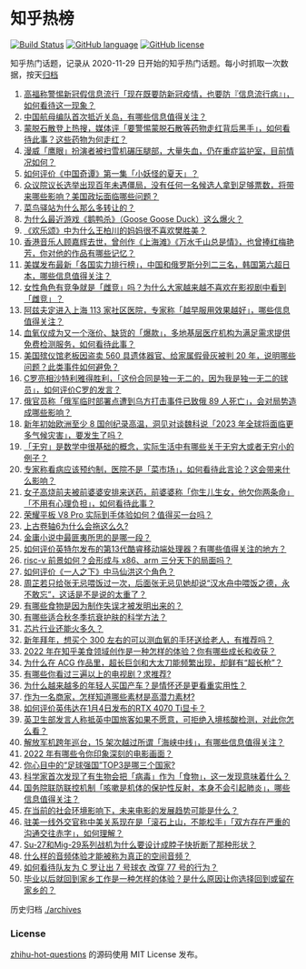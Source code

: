 # 知乎热榜
[![Build Status](https://github.com/ToWeLong/zhihu-hot-questions/workflows/CI/badge.svg)](https://github.com/ToWeLong/zhihu-hot-questions/actions)
[![GitHub language](https://img.shields.io/badge/language-golang-orange.svg)](https://golang.org/)
[![GitHub license](https://img.shields.io/github/license/ToWeLong/zhihu-hot-questions)](https://github.com/ToWeLong/zhihu-hot-questions/blob/main/LICENSE)

知乎热门话题，记录从 2020-11-29 日开始的知乎热门话题。每小时抓取一次数据，按天[归档](./archives)

<!-- BEGIN -->

1. [高福称警惕新冠假信息流行「现在既要防新冠疫情，也要防『信息流行病』」，如何看待这一现象？](https://www.zhihu.com/question/576527558)
1. [中国航母编队首次抵近关岛，有哪些信息值得关注？](https://www.zhihu.com/question/576646265)
1. [蒙脱石散登上热搜，媒体评「要警惕蒙脱石散等药物走红背后黑手」，如何看待此事？这些药物为何走红？](https://www.zhihu.com/question/576525578)
1. [漫威「鹰眼」扮演者被扫雪机碾压腿部，大量失血，仍在重症监护室，目前情况如何？](https://www.zhihu.com/question/576531754)
1. [如何评价《中国奇谭》第一集「小妖怪的夏天」？](https://www.zhihu.com/question/575502406)
1. [众议院议长选举出现百年未遇僵局，没有任何一名候选人拿到足够票数，将带来哪些影响？美国政坛面临哪些问题？](https://www.zhihu.com/question/576627296)
1. [菜鸟驿站为什么那么多转让的？](https://www.zhihu.com/question/458627547)
1. [为什么最近游戏《鹅鸭杀》（Goose Goose Duck）这么爆火？](https://www.zhihu.com/question/572341789)
1. [《欢乐颂》中为什么王柏川的妈妈很不喜欢樊胜美？](https://www.zhihu.com/question/46200723)
1. [香港音乐人顾嘉辉去世，曾创作《上海滩》《万水千山总是情》，也曾捧红梅艳芳，你对他的作品有哪些记忆？](https://www.zhihu.com/question/576644469)
1. [美媒发布最新「各国实力排行榜」，中国和俄罗斯分列二三名，韩国第六超日本，哪些信息值得关注？](https://www.zhihu.com/question/576542253)
1. [女性角色有竞争就是「雌竞」吗？为什么大家越来越不喜欢在影视剧中看到「雌竞」？](https://www.zhihu.com/question/571948929)
1. [阿兹夫定进入上海 113 家社区医院，专家称「越早服用效果越好」，哪些信息值得关注？](https://www.zhihu.com/question/576634451)
1. [血氧仪成为又一个涨价、缺货的「爆款」，多地基层医疗机构为满足需求提供免费检测服务，如何看待此事？](https://www.zhihu.com/question/575821222)
1. [美国殡仪馆老板因盗卖 560 具遗体器官、给家属假骨灰被判 20 年，说明哪些问题？此类事件如何避免？](https://www.zhihu.com/question/576639715)
1. [C罗亮相沙特利雅得胜利，「这份合同是独一无二的，因为我是独一无二的球员」，如何评价C罗的发言？](https://www.zhihu.com/question/576584711)
1. [俄官员称「俄军临时部署点遭到乌方打击事件已致俄 89 人死亡」，会对局势造成哪些影响？](https://www.zhihu.com/question/576631464)
1. [新年初始欧洲至少 8 国创纪录高温，洞见对谈魏科说「2023 年全球将面临更多气候灾害」，要发生了吗？](https://www.zhihu.com/question/576503722)
1. [「无穷」是数学中很基础的概念，实际生活中有哪些关于无穷大或者无穷小的例子？](https://www.zhihu.com/question/575132759)
1. [专家称看病应该预约制，医院不是「菜市场」，如何看待此言论？这会带来什么影响？](https://www.zhihu.com/question/576637452)
1. [女子高烧前夫被前婆婆安排来送药，前婆婆称「你生儿生女，他欠你两条命」「不用有心理负担」，如何看待此事？](https://www.zhihu.com/question/575623903)
1. [荣耀平板 V8 Pro 实际到手体验如何？值得买一台吗？](https://www.zhihu.com/question/576642906)
1. [上古卷轴6为什么会拖这么久?](https://www.zhihu.com/question/424003796)
1. [金庸小说中最匪夷所思的是哪一段？](https://www.zhihu.com/question/575833961)
1. [如何评价英特尔发布的第13代酷睿移动端处理器？有哪些值得关注的地方？](https://www.zhihu.com/question/576572856)
1. [risc-v 前景如何？会形成与 x86、arm 三分天下的局面吗？](https://www.zhihu.com/question/357557401)
1. [如何评价《一人之下》中马仙洪这个角色？](https://www.zhihu.com/question/65633498)
1. [周芷若只给张无忌喂饭过一次，后面张无忌见她却说“汉水舟中喂饭之德，永不敢忘”，这话是不是说的太重了？](https://www.zhihu.com/question/576349950)
1. [有哪些食物是因为制作失误才被发明出来的？](https://www.zhihu.com/question/576208509)
1. [有哪些适合秋冬季抗衰护肤的科学方法？](https://www.zhihu.com/question/564848467)
1. [芯片行业还能火多久？](https://www.zhihu.com/question/573187245)
1. [新年拜年，想买个 300 左右的可以测血氧的手环送给老人，有推荐吗？](https://www.zhihu.com/question/575629388)
1. [2022 年在知乎美食领域创作是一种怎样的体验？你有哪些成长和收获？](https://www.zhihu.com/question/573521927)
1. [为什么在 ACG 作品里，超长巨剑和大太刀能频繁出现，却鲜有“超长枪”？](https://www.zhihu.com/question/333670924)
1. [有哪些你看过三遍以上的电视剧？求推荐?](https://www.zhihu.com/question/576312033)
1. [为什么越来越多的年轻人买国产车？是情怀还是更看重实用性？](https://www.zhihu.com/question/576527426)
1. [作为一名商家，怎样知道哪些素材是高潜力素材?](https://www.zhihu.com/question/576512508)
1. [如何评价英伟达在1月4日发布的RTX 4070 Ti显卡？](https://www.zhihu.com/question/576581203)
1. [英卫生部发言人称抵英中国旅客如果不愿意，可拒绝入境核酸检测，对此你怎么看？](https://www.zhihu.com/question/576630257)
1. [解放军机跨年巡台，15 架次越过所谓「海峡中线」，有哪些信息值得关注？](https://www.zhihu.com/question/576276696)
1. [2022 年有哪些令你印象深刻的电影画面？](https://www.zhihu.com/question/569746415)
1. [你心目中的“足球强国”TOP3是哪三个国家?](https://www.zhihu.com/question/563088275)
1. [科学家首次发现了有生物会把「病毒」作为「食物」，这一发现意味着什么？](https://www.zhihu.com/question/576556122)
1. [国务院联防联控机制「咳嗽是机体的保护性反射，本身不会引起肺炎」，哪些信息值得关注？](https://www.zhihu.com/question/576527447)
1. [在当前的社会环境影响下，未来电影的发展趋势可能是什么？](https://www.zhihu.com/question/571386199)
1. [驻美一线外交官称中美关系现在是「滚石上山，不能松手」「双方存在严重的沟通交往赤字」，如何理解？](https://www.zhihu.com/question/576547453)
1. [Su-27和Mig-29系列战机为什么要设计成脖子快折断了那种形状？](https://www.zhihu.com/question/573862340)
1. [什么样的音频体验才能被称为真正的空间音频？](https://www.zhihu.com/question/576553910)
1. [如何看待队友为 C 罗让出 7 号球衣 改穿 77 号的行为？](https://www.zhihu.com/question/576538379)
1. [毕业以后就回到家乡工作是一种怎样的体验？是什么原因让你选择回到或留在家乡的？](https://www.zhihu.com/question/576552270)

<!-- END -->

历史归档 [./archives](./archives)


### License
[zhihu-hot-questions](https://github.com/towelong/zhihu-hot-questions) 的源码使用 MIT License 发布。